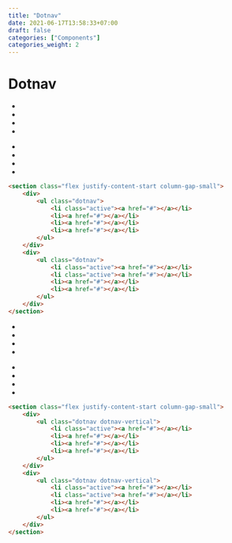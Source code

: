 ```yaml
---
title: "Dotnav"
date: 2021-06-17T13:58:33+07:00
draft: false
categories: ["Components"]
categories_weight: 2
---
```


# Dotnav

<section class="flex justify-content-start column-gap-small">
    <div>
        <ul class="dotnav">
            <li class="active"><a href="#"></a></li>
            <li><a href="#"></a></li>
            <li><a href="#"></a></li>
            <li><a href="#"></a></li>
        </ul>
    </div>
    <div>
        <ul class="dotnav">
            <li class="active"><a href="#"></a></li>
            <li class="active"><a href="#"></a></li>
            <li><a href="#"></a></li>
            <li><a href="#"></a></li>
        </ul>
    </div>
</section>

``` html
<section class="flex justify-content-start column-gap-small">
    <div>
        <ul class="dotnav">
            <li class="active"><a href="#"></a></li>
            <li><a href="#"></a></li>
            <li><a href="#"></a></li>
            <li><a href="#"></a></li>
        </ul>
    </div>
    <div>
        <ul class="dotnav">
            <li class="active"><a href="#"></a></li>
            <li class="active"><a href="#"></a></li>
            <li><a href="#"></a></li>
            <li><a href="#"></a></li>
        </ul>
    </div>
</section>
```

<section class="flex justify-content-start column-gap-small">
    <div>
        <ul class="dotnav dotnav-vertical">
            <li class="active"><a href="#"></a></li>
            <li><a href="#"></a></li>
            <li><a href="#"></a></li>
            <li><a href="#"></a></li>
        </ul>
    </div>
    <div>
        <ul class="dotnav dotnav-vertical">
            <li class="active"><a href="#"></a></li>
            <li class="active"><a href="#"></a></li>
            <li><a href="#"></a></li>
            <li><a href="#"></a></li>
        </ul>
    </div>
</section>

``` html
<section class="flex justify-content-start column-gap-small">
    <div>
        <ul class="dotnav dotnav-vertical">
            <li class="active"><a href="#"></a></li>
            <li><a href="#"></a></li>
            <li><a href="#"></a></li>
            <li><a href="#"></a></li>
        </ul>
    </div>
    <div>
        <ul class="dotnav dotnav-vertical">
            <li class="active"><a href="#"></a></li>
            <li class="active"><a href="#"></a></li>
            <li><a href="#"></a></li>
            <li><a href="#"></a></li>
        </ul>
    </div>
</section>
```